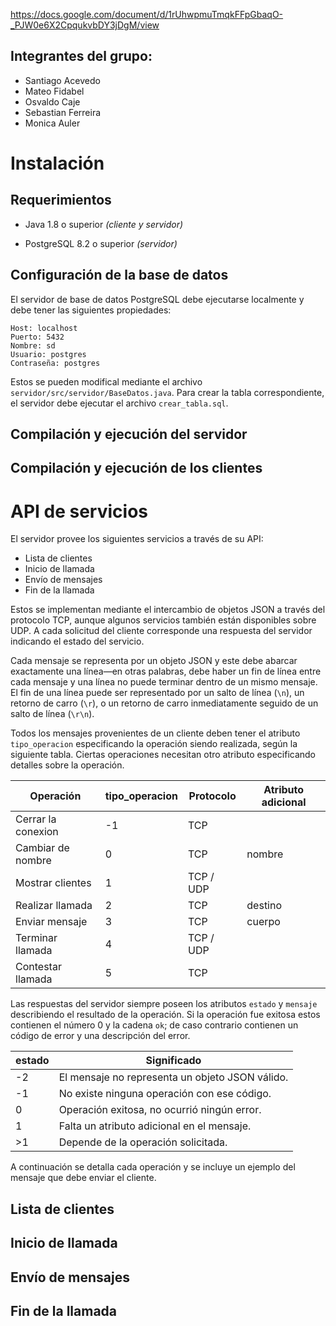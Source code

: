 https://docs.google.com/document/d/1rUhwpmuTmqkFFpGbaqO-_PJW0e6X2CpqukvbDY3jDgM/view


Integrantes del grupo:
----------------------

* Santiago Acevedo
* Mateo Fidabel
* Osvaldo Caje
* Sebastian Ferreira
* Monica Auler


Instalación
===========

Requerimientos
--------------

* Java 1.8 o superior *(cliente y servidor)*

* PostgreSQL 8.2 o superior *(servidor)*


Configuración de la base de datos
---------------------------------

El servidor de base de datos PostgreSQL debe ejecutarse localmente y debe tener las siguientes propiedades:

```
Host: localhost
Puerto: 5432
Nombre: sd
Usuario: postgres
Contraseña: postgres
```

Estos se pueden modifical mediante el archivo `servidor/src/servidor/BaseDatos.java`. Para crear la tabla correspondiente, el servidor debe ejecutar el archivo `crear_tabla.sql`.


Compilación y ejecución del servidor
------------------------------------


Compilación y ejecución de los clientes
---------------------------------------


API de servicios
================

El servidor provee los siguientes servicios a través de su API:

* Lista de clientes
* Inicio de llamada
* Envío de mensajes
* Fin de la llamada

Estos se implementan mediante el intercambio de objetos JSON a través del protocolo TCP, aunque algunos servicios también están disponibles sobre UDP. A cada solicitud del cliente corresponde una respuesta del servidor indicando el estado del servicio.

Cada mensaje se representa por un objeto JSON y este debe abarcar exactamente una línea—en otras palabras, debe haber un fin de línea entre cada mensaje y una línea no puede terminar dentro de un mismo mensaje. El fin de una línea puede ser representado por un salto de línea (`\n`), un retorno de carro (`\r`), o un retorno de carro inmediatamente seguido de un salto de línea (`\r\n`).

Todos los mensajes provenientes de un cliente deben tener el atributo `tipo_operacion` especificando la operación siendo realizada, según la siguiente tabla. Ciertas operaciones necesitan otro atributo especificando detalles sobre la operación.

| Operación          | tipo_operacion | Protocolo | Atributo adicional |
| ------------------ | -------------- | --------- | ------------------ |
| Cerrar la conexion | -1             | TCP       |                    |
| Cambiar de nombre  |  0             | TCP       | nombre             |
| Mostrar clientes   |  1             | TCP / UDP |                    |
| Realizar llamada   |  2             | TCP       | destino            |
| Enviar mensaje     |  3             | TCP       | cuerpo             |
| Terminar llamada   |  4             | TCP / UDP |                    |
| Contestar llamada  |  5             | TCP       |                    |

Las respuestas del servidor siempre poseen los atributos `estado` y `mensaje` describiendo el resultado de la operación. Si la operación fue exitosa estos contienen el número 0 y la cadena `ok`; de caso contrario contienen un código de error y una descripción del error.

| estado | Significado                                     |
| ------ | ----------------------------------------------- |
| -2     | El mensaje no representa un objeto JSON válido. |
| -1     | No existe ninguna operación con ese código.     |
|  0     | Operación exitosa, no ocurrió ningún error.     |
|  1     | Falta un atributo adicional en el mensaje.      |
| >1     | Depende de la operación solicitada.             |

A continuación se detalla cada operación y se incluye un ejemplo del mensaje que debe enviar el cliente.


Lista de clientes
-----------------


Inicio de llamada
-----------------


Envío de mensajes
-----------------


Fin de la llamada
-----------------


